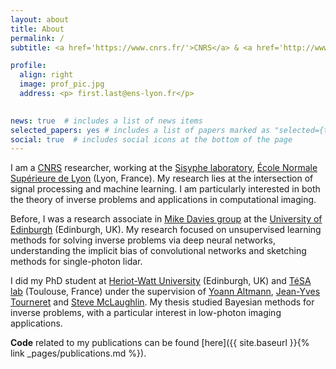 ```yaml
---
layout: about
title: About
permalink: /
subtitle: <a href='https://www.cnrs.fr/'>CNRS</a> & <a href='http://www.ens-lyon.fr/'>ENS de Lyon</a>

profile:
  align: right
  image: prof_pic.jpg
  address: <p> first.last@ens-lyon.fr</p>
  

news: true  # includes a list of news items
selected_papers: yes # includes a list of papers marked as "selected={true}"
social: true  # includes social icons at the bottom of the page
---
```


I am a [CNRS](https://www.cnrs.fr/) researcher, working at the [Sisyphe laboratory](http://www.ens-lyon.fr/PHYSIQUE/teams/signaux-systemes-physique), [École Normale Supérieure de Lyon](http://www.ens-lyon.fr/) (Lyon, France). My research lies at the intersection of signal processing and machine learning. I am particularly interested in both the theory of inverse problems and applications in computational imaging.

Before, I was a research associate in [Mike Davies group](https://scholar.google.com/citations?user=dwmfR3oAAAAJ&hl=en) at the [University of Edinburgh](https://www.ed.ac.uk/) (Edinburgh, UK). My research focused on unsupervised learning methods for solving inverse problems via deep neural networks, understanding the implicit bias of convolutional networks and sketching methods for single-photon lidar.

I did my PhD student at [Heriot-Watt University](https://www.hw.ac.uk/) (Edinburgh, UK) and [TéSA lab](https://www.tesa.prd.fr/) (Toulouse, France) under the supervision of [Yoann Altmann](https://yoannaltmann.weebly.com/), [Jean-Yves Tourneret](http://tourneret.perso.enseeiht.fr/) and [Steve McLaughlin](https://scholar.google.co.uk/citations?user=z9wnHv8AAAAJ&hl=en). My thesis studied Bayesian methods for inverse problems, with a particular interest in low-photon imaging applications.

__Code__ related to my publications can be found [here]({{ site.baseurl }}{% link _pages/publications.md %}).